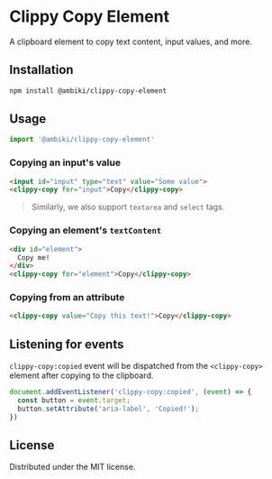 # Clippy Copy Element

A clipboard element to copy text content, input values, and more.

## Installation

```bash
npm install @ambiki/clippy-copy-element
```

## Usage

```js
import '@ambiki/clippy-copy-element'
```

### Copying an input's value
```html
<input id="input" type="text" value="Some value">
<clippy-copy for="input">Copy</clippy-copy>
```
> Similarly, we also support `textarea` and `select` tags.

### Copying an element's `textContent`
```html
<div id="element">
  Copy me!
</div>
<clippy-copy for="element">Copy</clippy-copy>
```

### Copying from an attribute
```html
<clippy-copy value="Copy this text!">Copy</clippy-copy>
```

## Listening for events

`clippy-copy:copied` event will be dispatched from the `<clippy-copy>` element after copying to the clipboard.

```js
document.addEventListener('clippy-copy:copied', (event) => {
  const button = event.target;
  button.setAttribute('aria-label', 'Copied!');
})
```

## License
Distributed under the MIT license.
